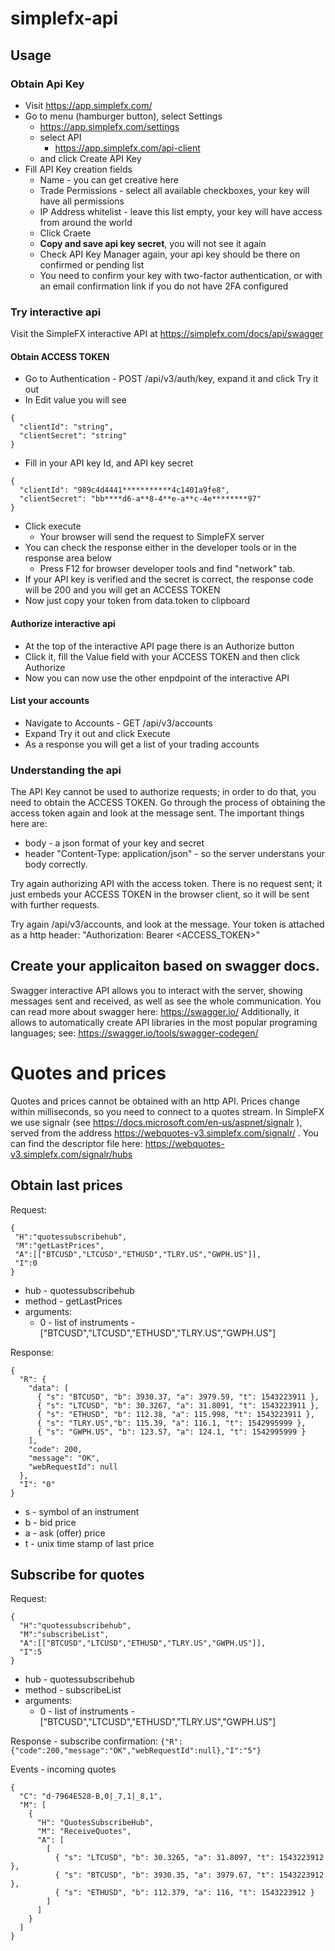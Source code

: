 # simplefx-api
## Usage

### Obtain Api Key
* Visit https://app.simplefx.com/
* Go to menu (hamburger button), select Settings
    * https://app.simplefx.com/settings
  * select API
    * https://app.simplefx.com/api-client
  * and click Create API Key
* Fill API Key creation fields
  * Name - you can get creative here
  * Trade Permissions - select all available checkboxes, your key will have all permissions
  * IP Address whitelist - leave this list empty, your key will have access from around the world
  * Click Craete
  * **Copy and save api key secret**, you will not see it again
  * Check API Key Manager again, your api key should be there on confirmed or pending list
  * You need to confirm your key with two-factor authentication, or with an email confirmation link if you do not have 2FA configured

### Try interactive api
Visit the SimpleFX interactive API at https://simplefx.com/docs/api/swagger

#### Obtain ACCESS TOKEN
* Go to Authentication - POST /api/v3/auth/key, expand it and click Try it out
* In Edit value you will see 
```
{
  "clientId": "string",
  "clientSecret": "string"
}
```
* Fill in your API key Id, and API key secret
```
{
  "clientId": "989c4d4441***********4c1401a9fe8",
  "clientSecret": "bb****d6-a**8-4**e-a**c-4e********97"
}
```
* Click execute
  * Your browser will send the request to SimpleFX server
* You can check the response either in the developer tools or in the response area below
  * Press F12 for browser developer tools and find "network" tab.
* If your API key is verified and the secret is correct, the response code will be 200 and you will get an ACCESS TOKEN
* Now just copy your token from data.token to clipboard

#### Authorize interactive api
* At the top of the interactive API page there is an Authorize button
* Click it, fill the Value field with your ACCESS TOKEN and then click Authorize
* Now you can now use the other enpdpoint of the interactive API

#### List your accounts
* Navigate to Accounts - GET /api/v3/accounts
* Expand Try it out and click Execute
* As a response you will get a list of your trading accounts

### Understanding the api

The API Key cannot be used to authorize requests; in order to do that, you need to obtain the ACCESS TOKEN. Go through the process of obtaining the access token again and look at the message sent. The important things here are:
* body - a json format of your key and secret
* header "Content-Type: application/json" - so the server understans your body correctly.

Try again authorizing API with the access token. There is no request sent; it just embeds your ACCESS TOKEN in the browser client, so it will be sent with further requests.

Try again /api/v3/accounts, and look at the message. Your token is attached as a http header: "Authorization: Bearer <ACCESS_TOKEN>"

## Create your applicaiton based on swagger docs.

Swagger interactive API allows you to interact with the server, showing messages sent and received, as well as see the whole communication. You can read more about swagger here: https://swagger.io/
Additionally, it allows to automatically create API libraries in the most popular programing languages; see: https://swagger.io/tools/swagger-codegen/

# Quotes and prices

Quotes and prices cannot be obtained with an http API. Prices change within milliseconds, so you need to connect to a quotes stream. In SimpleFX we use signalr (see https://docs.microsoft.com/en-us/aspnet/signalr ), served from the address  https://webquotes-v3.simplefx.com/signalr/ . You can find the descriptor file here: https://webquotes-v3.simplefx.com/signalr/hubs

## Obtain last prices

Request:
```
{
 "H":"quotessubscribehub",
 "M":"getLastPrices",
 "A":[["BTCUSD","LTCUSD","ETHUSD","TLRY.US","GWPH.US"]],
 "I":0
}
```
* hub - quotessubscribehub
* method - getLastPrices
* arguments:
  * 0 - list of instruments - ["BTCUSD","LTCUSD","ETHUSD","TLRY.US","GWPH.US"]

Response:
```
{
  "R": {
    "data": [
      { "s": "BTCUSD", "b": 3930.37, "a": 3979.59, "t": 1543223911 },
      { "s": "LTCUSD", "b": 30.3267, "a": 31.8091, "t": 1543223911 },
      { "s": "ETHUSD", "b": 112.38, "a": 115.998, "t": 1543223911 },
      { "s": "TLRY.US","b": 115.39, "a": 116.1, "t": 1542995999 },
      { "s": "GWPH.US", "b": 123.57, "a": 124.1, "t": 1542995999 }
    ],
    "code": 200,
    "message": "OK",
    "webRequestId": null
  },
  "I": "0"
}
```
* s - symbol of an instrument
* b - bid price
* a - ask (offer) price
* t - unix time stamp of last price

## Subscribe for quotes

Request:
```
{
  "H":"quotessubscribehub",
  "M":"subscribeList",
  "A":[["BTCUSD","LTCUSD","ETHUSD","TLRY.US","GWPH.US"]],
  "I":5
}
```
* hub - quotessubscribehub
* method - subscribeList
* arguments:
  * 0 - list of instruments - ["BTCUSD","LTCUSD","ETHUSD","TLRY.US","GWPH.US"]

Response - subscribe confirmation:
`{"R":{"code":200,"message":"OK","webRequestId":null},"I":"5"}`

Events - incoming quotes
```
{
  "C": "d-7964E528-B,0|_7,1|_8,1",
  "M": [
    {
      "H": "QuotesSubscribeHub",
      "M": "ReceiveQuotes",
      "A": [
        [
          { "s": "LTCUSD", "b": 30.3265, "a": 31.8097, "t": 1543223912 },
          { "s": "BTCUSD", "b": 3930.35, "a": 3979.67, "t": 1543223912 },
          { "s": "ETHUSD", "b": 112.379, "a": 116, "t": 1543223912 }
        ]
      ]
    }
  ]
}
```
